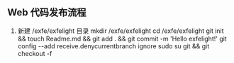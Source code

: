 Web 代码发布流程
---------------

1. 新建 /exfe/exfelight 目录
  mkdir /exfe/exfelight
  cd /exfe/exfelight
  git init && touch Readme.md && git add . && git commit -m 'Hello exfelight!'
  git config --add receive.denycurrentbranch ignore
  sudo su git && git checkout -f

